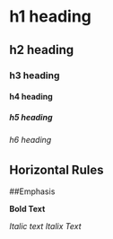 # h1 heading
## h2 heading
### h3 heading
#### h4 heading
##### h5 heading
###### h6 heading


## Horizontal Rules


##Emphasis

**Bold Text**

*Italic text*
_Italix Text_
